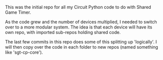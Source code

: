 This was the initial repo for all my Circuit Python code to do with Shared Game Timer.

As the code grew and the number of devices multiplied, I needed to switch over to a more modular system. The idea is that each device will have its own repo, with imported sub-repos holding shared code.

The last few commits in this repo does some of this splitting up 'logically'. I will then copy over the code in each folder to new repos (named something like 'sgt-cp-core').